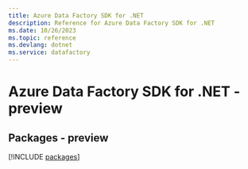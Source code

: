 ```yaml
---
title: Azure Data Factory SDK for .NET
description: Reference for Azure Data Factory SDK for .NET
ms.date: 10/26/2023
ms.topic: reference
ms.devlang: dotnet
ms.service: datafactory
---
```

# Azure Data Factory SDK for .NET - preview
## Packages - preview
[!INCLUDE [packages](data-factory-index.md)]